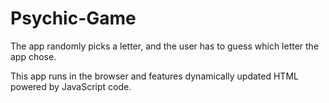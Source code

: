 # Psychic-Game

The app randomly picks a letter, and the user has to guess which letter the app chose.

This app runs in the browser and features dynamically updated HTML powered by JavaScript code.
